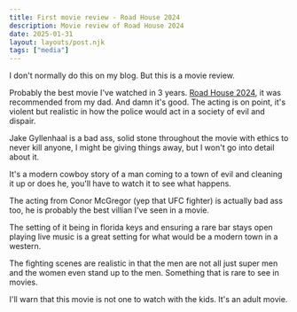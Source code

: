 ```yaml
---
title: First movie review - Road House 2024
description: Movie review of Road House 2024
date: 2025-01-31
layout: layouts/post.njk
tags: ["media"]
---
```


I don't normally do this on my blog. But this is a movie review.

Probably the best movie I've watched in 3 years. [Road House 2024](https://www.imdb.com/title/tt3359350), it was recommended from my dad. And damn it's good. The acting is on point, it's violent but realistic in how the police would act in a society of evil and dispair.

Jake Gyllenhaal is a bad ass, solid stone throughout the movie with ethics to never kill anyone, I might be giving things away, but I won't go into detail about it.

It's a modern cowboy story of a man coming to a town of evil and cleaning it up or does he, you'll have to watch it to see what happens.

The acting from Conor McGregor (yep that UFC fighter) is actually bad ass too, he is probably the best villian I've seen in a movie.

The setting of it being in florida keys and ensuring a rare bar stays open playing live music is a great setting for what would be a modern town in a western.

The fighting scenes are realistic in that the men are not all just super men and the women even stand up to the men. Something that is rare to see in movies.

I'll warn that this movie is not one to watch with the kids. It's an adult movie.

